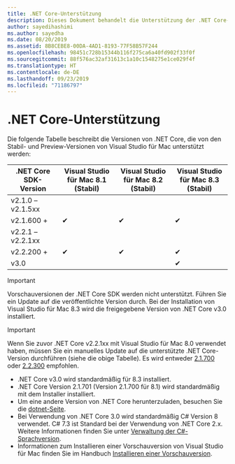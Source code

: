 ```yaml
---
title: .NET Core-Unterstützung
description: Dieses Dokument behandelt die Unterstützung der .NET Core-Versionen in Visual Studio für Mac
author: sayedihashimi
ms.author: sayedha
ms.date: 08/20/2019
ms.assetid: 8B8CEBE8-00DA-4AD1-8193-77F58B57F244
ms.openlocfilehash: 98451c728b15344b116f275ca6a40fd902f33f0f
ms.sourcegitcommit: 88f576ac32af31613c1a10c1548275e1ce029f4f
ms.translationtype: HT
ms.contentlocale: de-DE
ms.lasthandoff: 09/23/2019
ms.locfileid: "71186797"
---
```

# <a name="net-core-support"></a>.NET Core-Unterstützung

Die folgende Tabelle beschreibt die Versionen von .NET Core, die von den Stabil- und Preview-Versionen von Visual Studio für Mac unterstützt werden:

| .NET Core SDK-Version |Visual Studio für Mac 8.1 (Stabil) | Visual Studio für Mac 8.2 (Stabil) | Visual Studio für Mac 8.3 (Stabil) |
|---------|---------|---------|---------|
|v2.1.0 – v2.1.5xx | | | |
|v2.1.600 + |✔︎|✔︎|✔︎|
|v2.2.1 – v2.2.1xx | | | |
|v2.2.200 + |✔︎|✔︎|✔︎|
|v3.0 | | |✔︎|

> [!IMPORTANT]
> Vorschauversionen der .NET Core SDK werden nicht unterstützt. Führen Sie ein Update auf die veröffentlichte Version durch. Bei der Installation von Visual Studio für Mac 8.3 wird die freigegebene Version von .NET Core v3.0 installiert.

> [!IMPORTANT]
> Wenn Sie zuvor .NET Core v2.2.1xx mit Visual Studio für Mac 8.0 verwendet haben, müssen Sie ein manuelles Update auf die unterstützte .NET Core-Version durchführen (siehe die obige Tabelle). Es wird entweder [2.1.700](https://dotnet.microsoft.com/download/dotnet-core/2.1) oder [2.2.300](https://dotnet.microsoft.com/download/dotnet-core/2.2) empfohlen.

* .NET Core v3.0 wird standardmäßig für 8.3 installiert.
* .NET Core Version 2.1.701 (Version 2.1.700 für 8.1) wird standardmäßig mit dem Installer installiert.
* Um eine andere Version von .NET Core herunterzuladen, besuchen Sie die [dotnet-Seite](https://dotnet.microsoft.com/download/dotnet-core).
* Bei Verwendung von .NET Core 3.0 wird standardmäßig C# Version 8 verwendet. C# 7.3 ist Standard bei der Verwendung von .NET Core 2.x. Weitere Informationen finden Sie unter [Verwaltung der C#-Sprachversion](https://docs.microsoft.com/en-us/dotnet/csharp/language-reference/configure-language-version).
* Informationen zum Installieren einer Vorschauversion von Visual Studio für Mac finden Sie im Handbuch [Installieren einer Vorschauversion](https://docs.microsoft.com/visualstudio/mac/install-preview).
